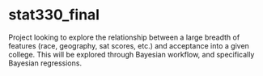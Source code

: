 # stat330_final

Project looking to explore the relationship between a large breadth of features (race, geography, sat scores, etc.) and acceptance into a given college. This will be explored through Bayesian workflow, and specifically Bayesian regressions. 
